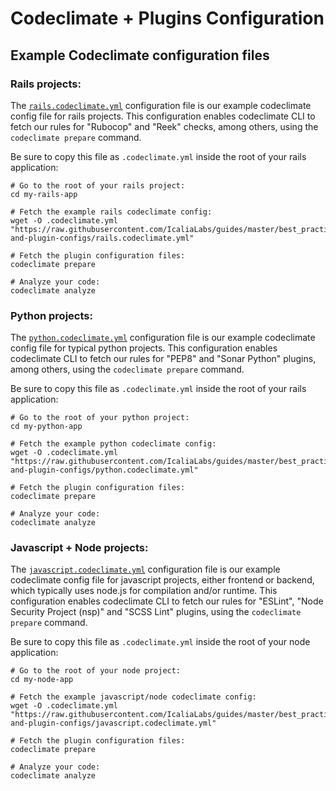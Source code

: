 # Codeclimate + Plugins Configuration


## Example Codeclimate configuration files

### Rails projects:

The [`rails.codeclimate.yml`](https://github.com/IcaliaLabs/guides/blob/master/best_practices/codeclimate-and-plugin-configs/rails.codeclimate.yml)
configuration file is our example codeclimate config file for rails projects.
This configuration enables codeclimate CLI to fetch our rules for "Rubocop" and
"Reek" checks, among others, using the `codeclimate prepare` command.

Be sure to copy this file as `.codeclimate.yml` inside the root of your rails
application:

```
# Go to the root of your rails project:
cd my-rails-app

# Fetch the example rails codeclimate config:
wget -O .codeclimate.yml "https://raw.githubusercontent.com/IcaliaLabs/guides/master/best_practices/codeclimate-and-plugin-configs/rails.codeclimate.yml"

# Fetch the plugin configuration files:
codeclimate prepare

# Analyze your code:
codeclimate analyze
```

### Python projects:

The [`python.codeclimate.yml`](https://github.com/IcaliaLabs/guides/blob/master/best_practices/codeclimate-and-plugin-configs/python.codeclimate.yml)
configuration file is our example codeclimate config file for typical python
projects. This configuration enables codeclimate CLI to fetch our rules for
"PEP8" and "Sonar Python" plugins, among others, using the `codeclimate prepare`
command.

Be sure to copy this file as `.codeclimate.yml` inside the root of your rails
application:

```
# Go to the root of your python project:
cd my-python-app

# Fetch the example python codeclimate config:
wget -O .codeclimate.yml "https://raw.githubusercontent.com/IcaliaLabs/guides/master/best_practices/codeclimate-and-plugin-configs/python.codeclimate.yml"

# Fetch the plugin configuration files:
codeclimate prepare

# Analyze your code:
codeclimate analyze
```

### Javascript + Node projects:

The [`javascript.codeclimate.yml`](https://github.com/IcaliaLabs/guides/blob/master/best_practices/codeclimate-and-plugin-configs/python.codeclimate.yml)
configuration file is our example codeclimate config file for javascript
projects, either frontend or backend, which typically uses node.js for
compilation and/or runtime. This configuration enables codeclimate CLI to fetch
our rules for "ESLint", "Node Security Project (nsp)" and "SCSS Lint" plugins,
using the `codeclimate prepare` command.

Be sure to copy this file as `.codeclimate.yml` inside the root of your node
application:

```
# Go to the root of your node project:
cd my-node-app

# Fetch the example javascript/node codeclimate config:
wget -O .codeclimate.yml "https://raw.githubusercontent.com/IcaliaLabs/guides/master/best_practices/codeclimate-and-plugin-configs/javascript.codeclimate.yml"

# Fetch the plugin configuration files:
codeclimate prepare

# Analyze your code:
codeclimate analyze
```

